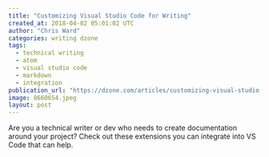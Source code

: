 ```yaml
---
title: "Customizing Visual Studio Code for Writing"
created_at: 2018-04-02 05:01:02 UTC
author: "Chris Ward"
categories: writing dzone
tags:
  - technical writing
  - atom
  - visual studio code
  - markdown
  - integration
publication_url: "https://dzone.com/articles/customizing-visual-studio-code-for-writing"
image: 8660654.jpeg
layout: post
---
```

Are you a technical writer or dev who needs to create documentation around your project? Check out these extensions you can integrate into VS Code that can help.

